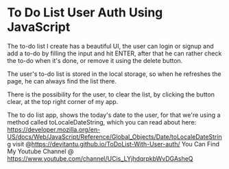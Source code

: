 # To Do List User Auth Using JavaScript

The to-do list I create has a beautiful UI, the user can login or signup and add a to-do by filling the input and hit ENTER, after that he can rather check the to-do when it's done, or remove it using the delete button.

The user's to-do list is stored in the local storage, so when he refreshes the page, he can always find the list there.

There is the possibility for the user, to clear the list, by clicking the button clear, at the top right corner of my app.

The to do list app, shows the today's date to the user, for that we're using a method called toLocaleDateString, which you can read about here: https://developer.mozilla.org/en-US/docs/Web/JavaScript/Reference/Global_Objects/Date/toLocaleDateString
visit @https://devitantu.github.io/ToDoList-With-User-auth/
You Can Find My Youtube Channel @ https://www.youtube.com/channel/UCis_LYjhdqrpkbWvDGAsheQ
